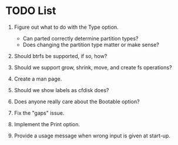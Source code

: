 TODO List
=========

1. Figure out what to do with the Type option.
    * Can parted correctly determine partition types?
    * Does changing the partition type matter or make sense?

2. Should btrfs be supported, if so, how?

3. Should we support grow, shrink, move, and create fs operations?

4. Create a man page.

5. Should we show labels as cfdisk does?

6. Does anyone really care about the Bootable option?

7. Fix the "gaps" issue.

8. Implement the Print option.

9. Provide a usage message when wrong input is given at start-up.

